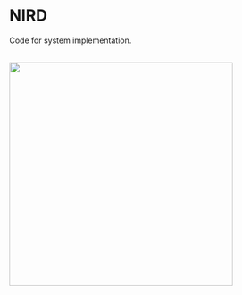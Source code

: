 # NIRD
Code for system implementation.
<p align="left">
    <br>
    <img src="https://raw.githubusercontent.com/18FAB7632B847BC8/NIRD/master/NIRD/system/static/img/screenshot.JPG" width="400"/>
    <br>
<p>
